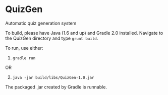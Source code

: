 QuizGen
=======

Automatic quiz generation system

To build, please have Java (1.6 and up) and Gradle 2.0 installed. Navigate to the QuizGen directory and type `grunt build`.

To run, use either:

1) `gradle run`

OR

2) `java -jar build/libs/QuizGen-1.0.jar`

The packaged .jar created by Gradle is runnable.
